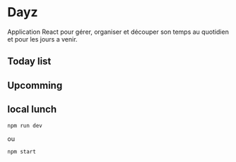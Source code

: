 # Dayz

Application React pour gérer, organiser et découper son temps au quotidien et pour les jours a venir.

## Today list ##

## Upcomming ##

## local lunch ## 
```sh
npm run dev 
```
ou 

```sh
npm start 
```